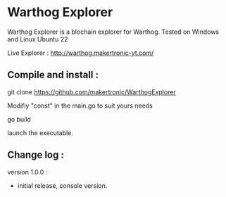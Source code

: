 
# Warthog Explorer

Warthog Explorer is a blochain explorer for Warthog.
Tested on Windows and Linux Ubuntu 22

Live Explorer : http://warthog.makertronic-yt.com/

Compile and install :
---------------------- 

git clone https://github.com/makertronic/WarthogExplorer

Modifiy "const" in the main.go to suit yours needs

go build

launch the executable.


Change log :
---------------------- 

 version 1.0.0 :
 - initial release, console version.
